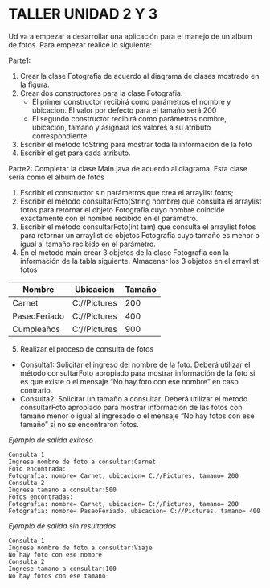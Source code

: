 # TALLER UNIDAD 2 Y 3

Ud va a empezar a desarrollar una aplicación para el manejo de un album de fotos.  Para empezar realice lo siguiente:

Parte1:
1. Crear la clase Fotografia de acuerdo al diagrama de clases mostrado en la figura.
2. Crear dos constructores para la clase Fotografia.  
    - El primer constructor recibirá como parámetros el nombre y ubicacion.  El valor por defecto para el tamaño será 200
    - El segundo constructor recibirá como parámetros nombre, ubicacion, tamano y asignará los valores a su atributo correspondiente.
3. Escribir el método toString para mostrar toda la información de la foto
4. Escribir el get para cada atributo.

Parte2: Completar la clase Main.java de acuerdo al diagrama.  Esta clase sería como el album de fotos
1. Escribir el constructor sin parámetros que crea el arraylist fotos;
2. Escribir el método consultarFoto(String nombre) que consulta el arraylist fotos para retornar el objeto Fotografia cuyo nombre coincide exactamente con el nombre recibido en el parámetro.
3. Escribir el método consultarFoto(int tam) que consulta el arraylist fotos para retornar un arraylist de objetos Fotografia cuyo tamaño es menor o igual al tamaño recibido en el parámetro.
4. En el método main crear 3 objetos de la clase Fotografia con la información de la tabla siguiente. Almacenar los 3 objetos en el arraylist fotos

| Nombre  | Ubicacion   | Tamaño   | 
|---|---|---|
| Carnet  | C://Pictures  |  200 |
| PaseoFeriado  |   C://Pictures | 400  |
| Cumpleaños  |  C://Pictures  | 900  |

5. Realizar el proceso de consulta de fotos
- Consulta1: Solicitar el ingreso del nombre de la foto.  Deberá utilizar el método consultarFoto apropiado para mostrar información de la foto si es que existe o el mensaje “No hay foto con ese nombre” en caso contrario.
- Consulta2: Solicitar un tamaño a consultar.  Deberá utilizar el método consultarFoto apropiado para mostrar información de las fotos con tamaño menor o igual al ingresado o el mensaje “No hay fotos con ese tamaño” si no se encontraron fotos.

_Ejemplo de salida exitoso_
```
Consulta 1
Ingrese nombre de foto a consultar:Carnet   
Foto encontrada:
Fotografia: nombre= Carnet, ubicacion= C://Pictures, tamano= 200
Consulta 2
Ingrese tamano a consultar:500
Fotos encontradas:
Fotografia: nombre= Carnet, ubicacion= C://Pictures, tamano= 200
Fotografia: nombre= PaseoFeriado, ubicacion= C://Pictures, tamano= 400
```
_Ejemplo de salida sin resultados_
```
Consulta 1
Ingrese nombre de foto a consultar:Viaje
No hay foto con ese nombre
Consulta 2
Ingrese tamano a consultar:100
No hay fotos con ese tamano
```

```
